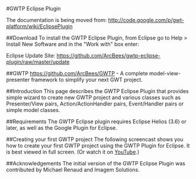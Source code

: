 #GWTP Eclipse Plugin

The documentation is being moved from: http://code.google.com/p/gwt-platform/wiki/EclipsePlugin

##Download
To install the GWTP Eclipse Plugin, from Eclipse go to Help > Install New Software and in the "Work with" box enter:

Eclipse Update Site: https://github.com/ArcBees/gwtp-eclipse-plugin/raw/master/update

##GWTP
https://github.com/ArcBees/GWTP - A complete model-view-presenter framework to simplify your next GWT project. 

##Introduction
This page describes the GWTP Eclipse Plugin that provides simple wizard to create new GWTP project and 
various classes such as Presenter/View pairs, Action/ActionHandler pairs, Event/Handler pairs or simple model classes.

##Requirements
The GWTP Eclipse plugin requires Eclipse Helios (3.6) or later, as well as the Google Plugin for Eclipse.

##Creating your first GWTP project
The following screencast shows you how to create your first GWTP project using the GWTP Plugin for Eclipse. 
It is best viewed in full screen. (Or watch it on [YouTube](http://www.youtube.com/watch?v=cC-Qh4q1lCI).)

##Acknowledgements
The initial version of the GWTP Eclipse Plugin was contributed by Michael Renaud and Imagem Solutions.